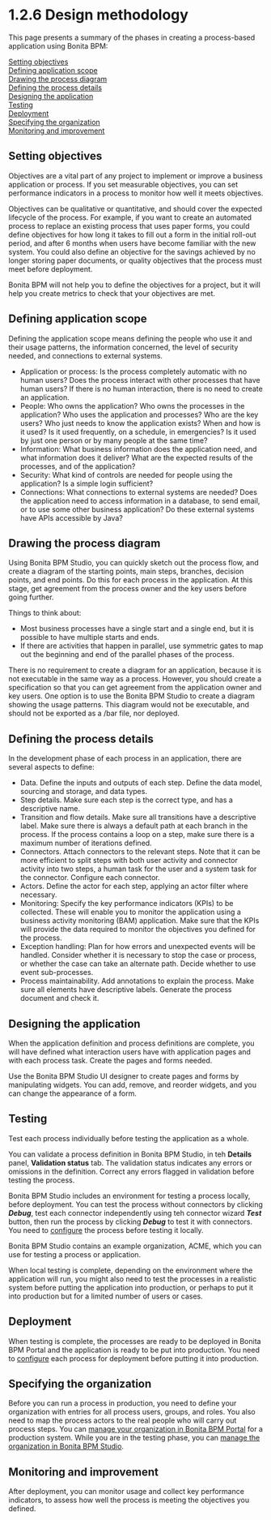 # 1.2.6 Design methodology

This page presents a summary of the phases in creating a process-based application using
Bonita BPM:

[Setting objectives](#L513)  
[Defining application scope](#Defining)  
[Drawing the process diagram](#Drawing)  
[Defining the process details](#Defining1)  
[Designing the application](#Designing)  
[Testing](#Testing)  
[Deployment](#Deploying)  
[Specifying the organization](#Specifying)  
[Monitoring and improvement](#Monitoring)

## Setting objectives

Objectives are a vital part of any project to implement or improve a
business application or process. If you set measurable objectives, you can set performance
indicators in a process to monitor how well it meets objectives.

Objectives can be qualitative or quantitative, and should cover the
expected lifecycle of the process. For example, if you want to create an
automated process to replace an existing process that uses paper forms, you
could define objectives for how long it takes to fill out a form in the initial
roll-out period, and after 6 months when users have become familiar with the
new system. You could also define an objective for the savings achieved by no
longer storing paper documents, or quality objectives that the process must
meet before deployment. 

Bonita BPM will not help you to define the objectives for a project, but it
will help you create metrics to check that your objectives are met.

## Defining application scope

Defining the application scope means defining the people who use it and their
usage patterns, the information concerned, the level of security needed, and
connections to external systems.

* Application or process: Is the process completely automatic with no human users? Does the process interact with other processes that have human users? 
If there is no human interaction, there is no need to create an application.
* People: Who owns the application? Who owns the processes in the application? Who uses the application and processes? Who are the key
users? Who just needs to know the application exists? When and how is
it used? Is it used frequently, on a schedule, in emergencies? Is
it used by just one person or by many people at the same time?
* Information: What business information does the application need, and what
information does it deliver? What are the expected results of the
processes, and of the application?
* Security: What kind of controls are needed for people using the application?
Is a simple login sufficient?
* Connections: What connections to external systems are needed? Does the
application need to access information in a database, to send email, or to use
some other business application? Do these external systems have APIs
accessible by Java?

## Drawing the process diagram

Using Bonita BPM Studio, you can quickly sketch out the process flow, and create
a diagram of the starting points, main steps, branches, decision points, and
end points. Do this for each process in the application. At this stage, get agreement from the process owner and the key
users before going further. 

Things to think about:

* Most business processes have a single start and a single end, but it is
possible to have multiple starts and ends.
* If there are activities that happen in parallel, use symmetric gates to
map out the beginning and end of the parallel phases of the process.

There is no requirement to create a diagram for an application, because it is not executable in the same way as a process. 
However, you should create a specification so that you can get agreement from the application owner and key users. One option is to use the Bonita BPM Studio to create a diagram showing the usage patterns. 
This diagram would not be executable, and should not be exported as a /bar file, nor deployed. 

## Defining the process details

In the development phase of each process in an application, there are several aspects to
define:

* Data. Define the inputs and outputs of each step. Define the data model,
sourcing and storage, and data types. 
* Step details. Make sure each step is the correct type, and has a
descriptive name. 
* Transition and flow details. Make sure all transitions have a descriptive
label. Make sure there is always a default path at each branch in the
process. If the process contains a loop on a step, make sure there is a
maximum number of iterations defined.
* Connectors. Attach connectors to the relevant steps. Note that it can be
more efficient to split steps with both user activity and connector
activity into two steps, a human task for the user and a system task for
the connector. Configure each connector. 
* Actors. Define the actor for each step, applying an actor filter where
necessary.
* Monitoring: Specify the key performance indicators (KPIs) to be collected. These will enable you to
monitor the application using a business activity monitoring (BAM) application. Make sure that the KPIs
will provide the data required to monitor the objectives you defined for
the process.
* Exception handling: Plan for how errors and unexpected events will be
handled. Consider whether it is necessary to stop the case or process, or
whether the case can take an alternate path. Decide whether to use event
sub-processes.
* Process maintainability. Add annotations to explain the process. Make
sure all elements have descriptive labels. Generate the process document and check it.

## Designing the application

When the application definition and process definitions are complete, you will have defined what
interaction users have with application pages and with each process task. Create the pages and forms needed. 

Use the Bonita BPM Studio UI designer to create pages and forms by manipulating widgets.
You can add, remove, and reorder widgets, and
you can change the appearance of a form.

## Testing

Test each process individually before testing the application as a whole.

You can validate a process definition in Bonita BPM Studio, in teh **Details** panel, **Validation status** tab. The validation status 
indicates any errors or omissions in the definition. Correct any errors flagged
in validation before testing the process.

Bonita BPM Studio includes an environment for testing a process locally, before
deployment. You can test the process without connectors by clicking **_Debug_**, test each connector
independently using teh connector wizard **_Test_** button, then run the process by clicking **_Debug_** to test it with connectors. You need to [configure](/process-configuration-overview.md)
the process before testing it locally.

Bonita BPM Studio contains an example organization, ACME, which you can use for testing a
process or application.

When local testing is complete, depending on the environment where the
application will run, you might also need to test the processes in a realistic system
before putting the application into production, or perhaps to put it into production but for
a limited number of users or cases.

## Deployment

When testing is complete, the processes are ready to be deployed in Bonita BPM Portal and the application is ready to be put into production. You need to [configure](/process-configuration-overview.md) each process for
deployment before putting it into production.

## Specifying the organization

Before you can run a process in production, you need to define your organization with entries for all process users,
groups, and roles. You also need to map the process actors to the real people who will carry out process steps. 
You can [manage your organization in Bonita BPM Portal](/organization-in-bonita-bpm-portal-overview.md) for a production system. 
While you are in the testing phase, you can [manage the organization in Bonita BPM Studio](/organization-management-in-bonita-bpm-studio.md).

## Monitoring and improvement

After deployment, you can monitor usage and collect key performance
indicators, to assess how well the process is meeting the objectives you
defined.